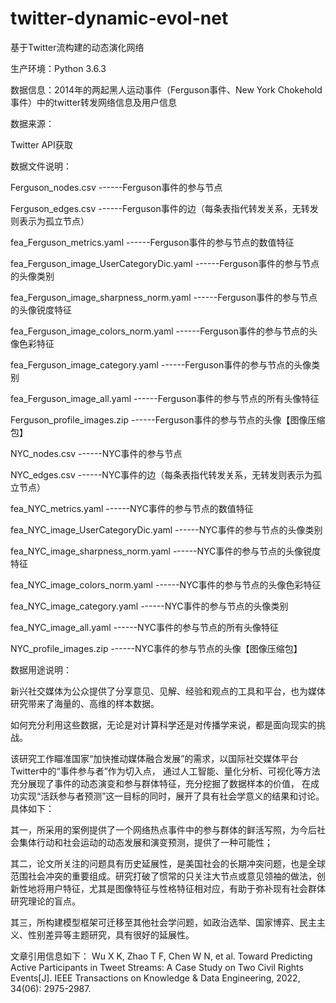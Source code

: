 # twitter-dynamic-evol-net

基于Twitter流构建的动态演化网络  



生产环境：Python 3.6.3  



数据信息：2014年的两起黑人运动事件（Ferguson事件、New York Chokehold事件）中的twitter转发网络信息及用户信息



数据来源：

Twitter API获取



数据文件说明：

Ferguson_nodes.csv   						------Ferguson事件的参与节点

Ferguson_edges.csv   						------Ferguson事件的边（每条表指代转发关系，无转发则表示为孤立节点）

fea_Ferguson_metrics.yaml					------Ferguson事件的参与节点的数值特征

fea_Ferguson_image_UserCategoryDic.yaml		------Ferguson事件的参与节点的头像类别

fea_Ferguson_image_sharpness_norm.yaml		------Ferguson事件的参与节点的头像锐度特征

fea_Ferguson_image_colors_norm.yaml			------Ferguson事件的参与节点的头像色彩特征

fea_Ferguson_image_category.yaml			------Ferguson事件的参与节点的头像类别	

fea_Ferguson_image_all.yaml					------Ferguson事件的参与节点的所有头像特征

Ferguson_profile_images.zip					------Ferguson事件的参与节点的头像【图像压缩包】

NYC_nodes.csv   							       ------NYC事件的参与节点

NYC_edges.csv   							       ------NYC事件的边（每条表指代转发关系，无转发则表示为孤立节点）

fea_NYC_metrics.yaml						      ------NYC事件的参与节点的数值特征

fea_NYC_image_UserCategoryDic.yaml			------NYC事件的参与节点的头像类别

fea_NYC_image_sharpness_norm.yaml			------NYC事件的参与节点的头像锐度特征

fea_NYC_image_colors_norm.yaml				------NYC事件的参与节点的头像色彩特征

fea_NYC_image_category.yaml				  	------NYC事件的参与节点的头像类别	

fea_NYC_image_all.yaml				  		------NYC事件的参与节点的所有头像特征

NYC_profile_images.zip					  	------NYC事件的参与节点的头像【图像压缩包】



数据用途说明：

新兴社交媒体为公众提供了分享意见、见解、经验和观点的工具和平台，也为媒体研究带来了海量的、高维的样本数据。

如何充分利用这些数据，无论是对计算科学还是对传播学来说，都是面向现实的挑战。

该研究工作瞄准国家“加快推动媒体融合发展”的需求，以国际社交媒体平台Twitter中的“事件参与者”作为切入点，
通过人工智能、量化分析、可视化等方法充分展现了事件的动态演变和参与群体特征，充分挖掘了数据样本的价值，
在成功实现“活跃参与者预测”这一目标的同时，展开了具有社会学意义的结果和讨论。具体如下：

其一，所采用的案例提供了一个网络热点事件中的参与群体的鲜活写照，为今后社会集体行动和社会运动的动态发展和演变预测，提供了一种可能性；

其二，论文所关注的问题具有历史延展性，是美国社会的长期冲突问题，也是全球范围社会冲突的重要组成。研究打破了惯常的只关注大节点或意见领袖的做法，创新性地将用户特征，尤其是图像特征与性格特征相对应，有助于弥补现有社会群体研究理论的盲点。

其三，所构建模型框架可迁移至其他社会学问题，如政治选举、国家博弈、民主主义、性别差异等主题研究，具有很好的延展性。



文章引用信息如下：
Wu X K, Zhao T F, Chen W N, et al. Toward Predicting Active Participants in Tweet Streams: A Case Study on Two Civil Rights Events[J]. IEEE Transactions on Knowledge & Data Engineering, 2022, 34(06): 2975-2987.


